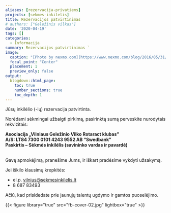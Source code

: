 ```yaml
---
aliases: [rezervacija-privatiems]
projects: [sekmes-inkilelis]
title: Rezervacijos patvirtinimas
# authors: ["Geležinis vilkas"]
date: '2020-04-19'
tags: []
categories:
  - Informacija
summary: Rezervacijos patvirtinimas `
image:
  caption: "[Photo by nexmo.com](https://www.nexmo.com/blog/2016/05/31/building-sms-google-sheets-application-aws-lambda-dr)"
  focal_point: "Center"
  placement: 1
  preview_only: false
output:
  blogdown::html_page:
    toc: true
    number_sections: true
    toc_depth: 1
---
```


Jūsų inkilėlio (-ių) rezervacija  patvirtinta.

Norėdami sėkmingai užbaigti pirkimą, pasirinktą sumą perveskite nurodytais rekvizitais:

<b>
Asociacija „Vilniaus Geležinio Vilko Rotaract klubas” <br />
A/S: LT84 7300 0101 4243 9552 AB “Swedbank” <br />
Paskirtis – Sėkmės inkilėlis (savininko vardas ir pavardė) <br />
</b><br/>


Gavę apmokėjimą, pranešime Jums, ir iškart pradėsime vykdyti užsakymą. 

Jei iškilo klausimų krepkitės:
- el.p. vilnius@sekmesinkilelis.lt
- 8 687 83493


Ačiū, kad prisidedate prie jaunųjų talentų ugdymo ir gamtos puoselėjimo.

{{< figure library="true" src="fb-cover-02.jpg" lightbox="true" >}}
